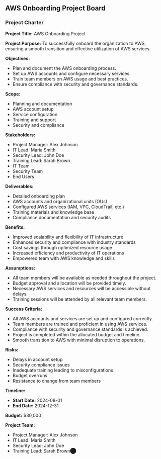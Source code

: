 ## AWS Onboarding Project Board

### Project Charter

**Project Title:** AWS Onboarding Project

**Project Purpose:** To successfully onboard the organization to AWS, ensuring a smooth transition and effective utilization of AWS services.

**Objectives:**
- Plan and document the AWS onboarding process.
- Set up AWS accounts and configure necessary services.
- Train team members on AWS usage and best practices.
- Ensure compliance with security and governance standards.

**Scope:**
- Planning and documentation
- AWS account setup
- Service configuration
- Training and support
- Security and compliance

**Stakeholders:**
- Project Manager: Alex Johnson
- IT Lead: Maria Smith
- Security Lead: John Doe
- Training Lead: Sarah Brown
- IT Team
- Security Team
- End Users

**Deliverables:**
- Detailed onboarding plan
- AWS accounts and organizational units (OUs)
- Configured AWS services (IAM, VPC, CloudTrail, etc.)
- Training materials and knowledge base
- Compliance documentation and security audits

**Benefits:**
- Improved scalability and flexibility of IT infrastructure
- Enhanced security and compliance with industry standards
- Cost savings through optimized resource usage
- Increased efficiency and productivity of IT operations
- Empowered team with AWS knowledge and skills

**Assumptions:**
- All team members will be available as needed throughout the project.
- Budget approval and allocation will be provided timely.
- Necessary AWS services and resources will be accessible without delays.
- Training sessions will be attended by all relevant team members.

**Success Criteria:**
- All AWS accounts and services are set up and configured correctly.
- Team members are trained and proficient in using AWS services.
- Compliance with security and governance standards is achieved.
- Project is completed within the allocated budget and timeline.
- Smooth transition to AWS with minimal disruption to operations.

**Risks:**
- Delays in account setup
- Security compliance issues
- Inadequate training leading to misconfigurations
- Budget overruns
- Resistance to change from team members

**Timeline:**
- **Start Date:** 2024-08-01
- **End Date:** 2024-12-31

**Budget:** $30,000

**Project Team:**
- Project Manager: Alex Johnson
- IT Lead: Maria Smith
- Security Lead: John Doe
- Training Lead: Sarah Brown​⬤